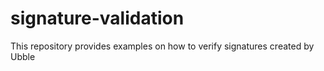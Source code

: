 # signature-validation
This repository provides examples on how to verify signatures created by Ubble
